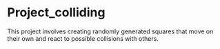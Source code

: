 # Project_colliding

This project involves creating randomly generated squares that move on their own and react to possible collisions with others.
